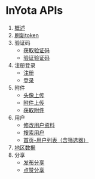 # InYota APIs

1. [概述](概述.md)
2. [刷新token](刷新token.md)
3. 验证码
    - [获取验证码](获取验证码.md)
    - [验证验证码](验证验证码.md)
4. 注册登录
    - [注册](用户注册.md)
    - [登录](用户登录.md)
5. 附件
    - [头像上传](用户头像上传.md)
    - [附件上传](附件上传.md)
    - [获取附件](获取附件.md)
6. 用户
    - [修改用户资料](修改用户资料.md)
    - [搜索用户](搜索用户.md)
    - [首页-用户列表（含筛选器）](用户列表.md)
7. [地区数据](地区数据.md)
8. 分享
    - [发布分享](发布分享.md)
    - [点赞分享](点赞分享.md)